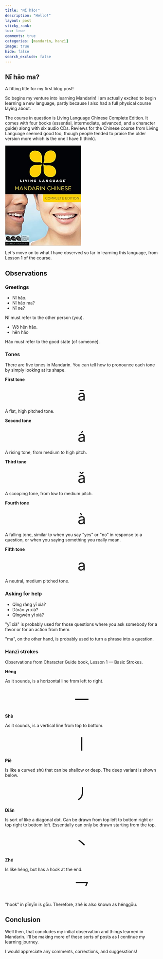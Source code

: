 ```yaml
---
title: "Nǐ hǎo!"
description: "Hello!"
layout: post
sticky_rank:
toc: true
comments: true
categories: [mandarin, hanzì]
image: true
hide: false
search_exclude: false
---
```


## Nǐ hǎo ma?

A fitting title for my first blog post!

So begins my venture into learning Mandarin! I am actually excited to begin 
learning a new language, partly because I also had a full physical course laying
about.

The course in question is Living Language Chinese Complete Edition. It comes
with four books (essential, intermediate, advanced, and a character guide) 
along with six audio CDs. Reviews for the Chinese course from Living 
Language seemed good too, though people tended to praise the older version 
more which is the one I have (I think).

<img src="../images/2022-05-21/living_language.jpg" align="middle" width="250">

Let's move on to what I have observed so far in learning 
this language, from Lesson 1 of the course.

## Observations

### Greetings

- Nǐ hǎo.
- Nǐ hǎo ma?
- Nǐ ne?

Nǐ must refer to the other person (you).

- Wǒ hěn hǎo.
- hěn hǎo

Hǎo must refer to the good state [of someone].

### Tones

There are five tones in Mandarin. You can tell how to pronounce each tone by 
simply looking at its shape.

**First tone**

<p align="center"><font size="10">ā</font></p>

A flat, high pitched tone.

**Second tone**

<p align="center"><font size="10">á</font></p>

A rising tone, from medium to high pitch.

**Third tone**

<p align="center"><font size="10">ǎ</font></p>

A scooping tone, from low to medium pitch.

**Fourth tone**

<p align="center"><font size="10">à</font></p>

A falling tone, similar to when you say "yes" or "no" in response to a 
question, or when you saying something you really mean.

**Fifth tone**

<p align="center"><font size="10">a</font></p>

A neutral, medium pitched tone.

### Asking for help

- Qǐng ràng yī xià?
- Dǎrǎo yī xià?
- Qǐngwèn yī xià?

"yī xià" is probably used for those questions where you ask somebody for a 
favor or for an action from them.

"ma", on the other hand, is probably used to turn a phrase into a question.

### Hanzì strokes

Observations from Character Guide book, Lesson 1 — Basic Strokes.

**Héng**

As it sounds, is a horizontal line from left to right.

<p align="center"><font size="10">一</font></p>

**Shù**

As it sounds, is a vertical line from top to bottom.

<p align="center"><font size="10">丨</font></p>

**Piě**

Is like a curved shù that can be shallow or deep. The deep variant is shown 
below.

<p align="center"><font size="10">丿</font></p>

**Diǎn**

Is sort of like a diagonal dot. Can be drawn from top left to bottom right 
or top right to bottom left. Essentially can only be drawn starting from the 
top.

<p align="center"><font size="10">丶</font></p>

**Zhé**

Is like héng, but has a hook at the end.

<p align="center"><font size="10">乛</font></p>

"hook" in pīnyīn is gōu. Therefore, zhé is also known as hénggōu.

## Conclusion
Well then, that concludes my initial observation and things learned in 
Mandarin. I'll be making more of these sorts of posts as I continue my 
learning journey.

I would appreciate any comments, corrections, and suggesstions!